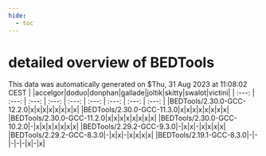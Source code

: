 ```yaml
---
hide:
  - toc
---
```


detailed overview of BEDTools
=============================


This data was automatically generated on $Thu, 31 Aug 2023 at 11:08:02 CEST
| |accelgor|doduo|donphan|gallade|joltik|skitty|swalot|victini|
| :---: | :---: | :---: | :---: | :---: | :---: | :---: | :---: | :---: |
|BEDTools/2.30.0-GCC-12.2.0|x|x|x|x|x|x|x|x|
|BEDTools/2.30.0-GCC-11.3.0|x|x|x|x|x|x|x|x|
|BEDTools/2.30.0-GCC-11.2.0|x|x|x|x|x|x|x|x|
|BEDTools/2.30.0-GCC-10.2.0|-|x|x|x|x|x|x|x|
|BEDTools/2.29.2-GCC-9.3.0|-|x|x|-|x|x|x|x|
|BEDTools/2.29.2-GCC-8.3.0|-|x|x|-|x|x|x|x|
|BEDTools/2.19.1-GCC-8.3.0|-|-|-|-|-|x|-|x|
